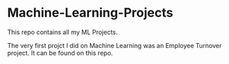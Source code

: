 # Machine-Learning-Projects
This repo contains all my ML Projects.

The very first projct I did on Machine Learning was an Employee Turnover project. It can be found on this repo.

